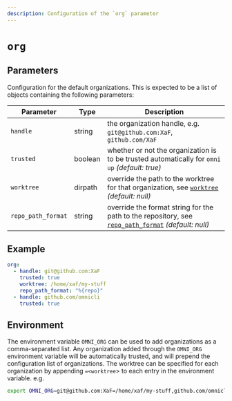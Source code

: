 ```yaml
---
description: Configuration of the `org` parameter
---
```


# `org`

## Parameters

Configuration for the default organizations.
This is expected to be a list of objects containing the following parameters:

| Parameter  | Type   | Description                                               |
|------------|--------|-----------------------------------------------------------|
| `handle` | string | the organization handle, e.g. `git@github.com:XaF`, `github.com/XaF` |
| `trusted` | boolean | whether or not the organization is to be trusted automatically for `omni up` *(default: true)* |
| `worktree` | dirpath | override the path to the worktree for that organization, see [`worktree`](parameters/worktree) *(default: null)* |
| `repo_path_format` | string | override the format string for the path to the repository, see [`repo_path_format`](parameters/repo_path_format) *(default: null)* |

## Example

```yaml
org:
  - handle: git@github.com:XaF
    trusted: true
    worktree: /home/xaf/my-stuff
    repo_path_format: "%{repo}"
  - handle: github.com/omnicli
    trusted: true
```

## Environment

The environment variable `OMNI_ORG` can be used to add organizations as a comma-separated list. Any organization added through the `OMNI_ORG` environment variable will be automatically trusted, and will prepend the configuration list of organizations. The worktree can be specified for each organization by appending `=<worktree`> to each entry in the environment variable. e.g.

```bash
export OMNI_ORG=git@github.com:XaF=/home/xaf/my-stuff,github.com/omnicli
```
